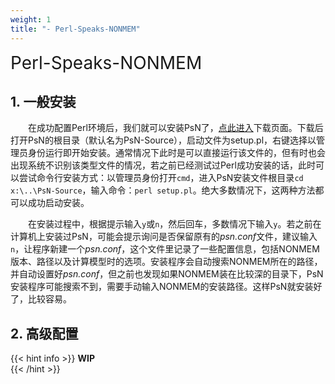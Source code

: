 ```yaml
---
weight: 1
title: "- Perl-Speaks-NONMEM"
---
```


<font style="font-size:2em">Perl-Speaks-NONMEM</font>  

## 1. 一般安装
&emsp;&emsp;在成功配置Perl环境后，我们就可以安装PsN了，[点此进入](https://uupharmacometrics.github.io/PsN/download.html)下载页面。下载后打开PsN的根目录（默认名为PsN-Source），启动文件为setup.pl，右键选择以管理员身份运行即开始安装。通常情况下此时是可以直接运行该文件的，但有时也会出现系统不识别该类型文件的情况，若之前已经测试过Perl成功安装的话，此时可以尝试命令行安装方式：以管理员身份打开`cmd`，进入PsN安装文件根目录`cd x:\..\PsN-Source`，输入命令：`perl setup.pl`。绝大多数情况下，这两种方法都可以成功启动安装。

&emsp;&emsp;在安装过程中，根据提示输入`y`或`n`，然后回车，多数情况下输入`y`。若之前在计算机上安装过PsN，可能会提示询问是否保留原有的*psn.conf*文件，建议输入`n`，让程序新建一个*psn.conf*，这个文件里记录了一些配置信息，包括NONMEM版本、路径以及计算模型时的选项。安装程序会自动搜索NONMEM所在的路径，并自动设置好*psn.conf*，但之前也发现如果NONMEM装在比较深的目录下，PsN安装程序可能搜索不到，需要手动输入NONMEM的安装路径。这样PsN就安装好了，比较容易。

## 2. 高级配置
{{< hint info >}}
**WIP**  
{{< /hint >}}
